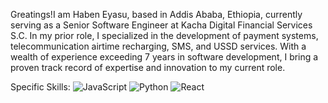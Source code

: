 Greatings!I am Haben Eyasu, based in Addis Ababa, Ethiopia, currently serving as a Senior Software Engineer at Kacha Digital Financial Services S.C. In my prior role, I specialized in the development of payment systems, telecommunication airtime recharging, SMS, and USSD services. With a wealth of experience exceeding 7 years in software development, I bring a proven track record of expertise and innovation to my current role.

Specific Skills:
![JavaScript](https://img.shields.io/badge/JavaScript-323330?style=for-the-badge&logo=javascript)
![Python](https://img.shields.io/badge/Python-3776AB?style=for-the-badge&logo=python)
![React](https://img.shields.io/badge/React-61DAFB?style=for-the-badge&logo=react)


